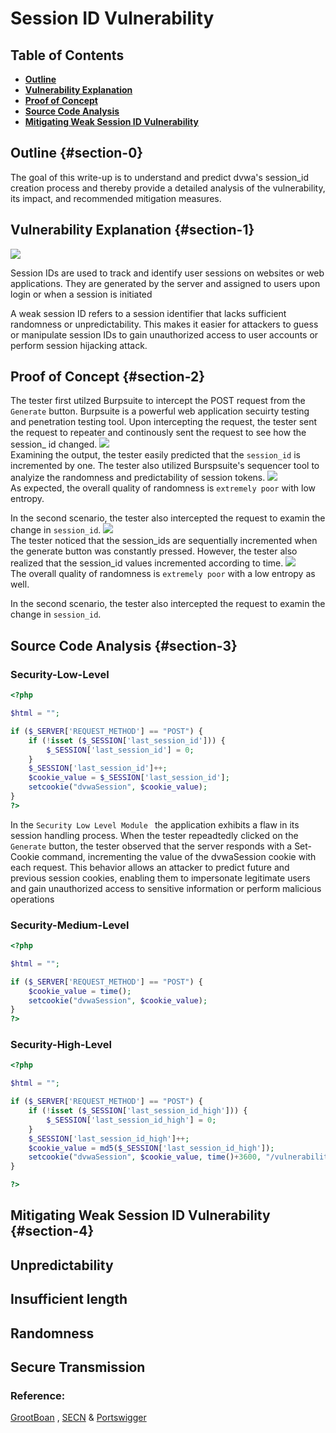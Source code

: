 # Session ID Vulnerability


## Table of Contents
- [**Outline**](#section-0)
- [**Vulnerability Explanation**](#section-1)
- [ **Proof of Concept**](#section-2)
- [ **Source Code Analysis**](#section-3)
- [**Mitigating Weak Session ID Vulnerability**](#section-4)

## Outline {#section-0}
The goal of this write-up is to understand and predict dvwa's session_id creation process and thereby provide a detailed analysis of the vulnerability, its impact, and recommended mitigation measures.

## Vulnerability Explanation {#section-1}
![](/assets/session/IMAGE.png)   

Session IDs are  used to track and identify user sessions on websites or web applications. They are generated by the server and assigned to users upon login or when a session is initiated

A weak session ID refers to a session identifier that lacks sufficient randomness or unpredictability. This makes it easier for attackers to guess or manipulate session IDs to gain unauthorized access to user accounts or perform session hijacking attack.



## Proof of Concept {#section-2}
The tester first utilzed Burpsuite to intercept the POST request from the `Generate` button. 
Burpsuite is a powerful web application secuirty testing and penetration testing tool. Upon intercepting the request, the tester sent the request to repeater and continously sent the request to see how the session_ id changed.
![](/assets/session/session1.gif)   
Examining the output, the tester easily predicted that the `session_id` is incremented by one. The tester also utilized Burspsuite's sequencer tool to analyize the randomness and predictability of session tokens. 
 ![](/assets/session/sequence1.gif)   
 As expected, the overall quality of randomness is `extremely poor` with low entropy.


In the second scenario, the tester also intercepted the request to examin the change in `session_id`.
 ![](/assets/session/sequence2.gif)   
 The tester noticed that the session_ids are sequentially incremented when the generate button was constantly pressed. However, the tester also realized that the session_id values incremented according to time. 
  ![](/assets/session/sequence21.gif)   
The overall quality of randomness is `extremely poor` with a low entropy as well.

In the second scenario, the tester also intercepted the request to examin the change in `session_id`.

## Source Code Analysis {#section-3}
### Security-Low-Level
```php
<?php

$html = "";

if ($_SERVER['REQUEST_METHOD'] == "POST") {
    if (!isset ($_SESSION['last_session_id'])) {
        $_SESSION['last_session_id'] = 0;
    }
    $_SESSION['last_session_id']++;
    $cookie_value = $_SESSION['last_session_id'];
    setcookie("dvwaSession", $cookie_value);
}
?> 

```
In the `Security Low Level Module ` the application exhibits a flaw in its session handling process. When the tester repeadtedly clicked on the `Generate` button, the tester  observed that the server responds with a Set-Cookie command, incrementing the value of the dvwaSession cookie with each request. This behavior allows an attacker to predict future and previous session cookies, enabling them to impersonate legitimate users and gain unauthorized access to sensitive information or perform malicious operations

### Security-Medium-Level
```php
<?php

$html = "";

if ($_SERVER['REQUEST_METHOD'] == "POST") {
    $cookie_value = time();
    setcookie("dvwaSession", $cookie_value);
}
?> 
```



### Security-High-Level
```php
<?php

$html = "";

if ($_SERVER['REQUEST_METHOD'] == "POST") {
    if (!isset ($_SESSION['last_session_id_high'])) {
        $_SESSION['last_session_id_high'] = 0;
    }
    $_SESSION['last_session_id_high']++;
    $cookie_value = md5($_SESSION['last_session_id_high']);
    setcookie("dvwaSession", $cookie_value, time()+3600, "/vulnerabilities/weak_id/", $_SERVER['HTTP_HOST'], false, false);
}

?> 
```



## Mitigating Weak Session ID Vulnerability {#section-4}  
## Unpredictability
## Insufficient length
## Randomness
## Secure Transmission

### Reference: 
[GrootBoan](https://security.grootboan.com/) , [SECN](https://secnhack.in/take-meterpreter-of-website-using-sqlmap-os-shell/) &
[Portswigger](https://portswigger.net/web-security/sql-injection#how-to-prevent-sql-injection) 